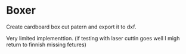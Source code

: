 # Boxer
Create cardboard box cut patern and export it to dxf.

Very limited implementtion.
(if testing with laser cuttin goes well I migh return to finnish missing fetures)
